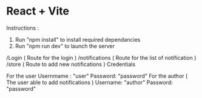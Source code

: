 # React + Vite

Instructions : 

1. Run "npm install" to install required dependancies
2. Run "npm run dev" to launch the server

/Login ( Route for the login )
/notifications ( Route for the list of notification )
/store ( Route to add new notifications )
Credentials 

For the user
Usernmame : "user"
Password: "password"
 
For the author ( The user able to add notifications ) 
Username: "author"
Password: "password"
